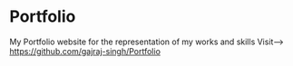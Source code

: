 # Portfolio
My Portfolio website for the representation of my works and skills
Visit--> https://github.com/gajraj-singh/Portfolio


